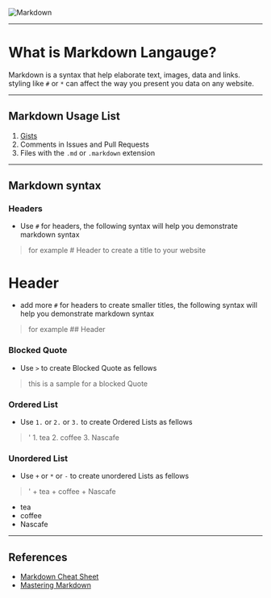 ![Markdown](https://upload.wikimedia.org/wikipedia/commons/thumb/4/48/Markdown-mark.svg/1200px-Markdown-mark.svg.png)
___
# What is Markdown Langauge?
Markdown is a syntax that help elaborate text, images, data and links. styling like `#` or `*` can affect the way you present you data on any website. 
___
## Markdown Usage List

1. [Gists](https://gist.github.com/)
2. Comments in Issues and Pull Requests
3. Files with the `.md` or `.markdown` extension
---
## Markdown syntax

### Headers
* Use `#` for headers, the following syntax will help you demonstrate markdown syntax 
> for example # Header to create a title to your website 

# Header
* add more `#` for headers to create smaller titles, the following syntax will help you demonstrate markdown syntax
> for example ## Header 

### Blocked Quote
* Use `>` to create Blocked Quote as fellows
> this is a sample for a blocked Quote

### Ordered List
* Use `1.` or `2.` or `3.` to create Ordered Lists as fellows
> ' 1. tea 2. coffee 3. Nascafe

### Unordered List
* Use `+` or `*` or `-` to create unordered Lists as fellows
> ' + tea + coffee + Nascafe
+ tea 
+ coffee 
+ Nascafe
___
## References
* [Markdown Cheat Sheet](https://www.markdownguide.org/cheat-sheet)
* [Mastering Markdown](https://guides.github.com/features/mastering-markdown/)